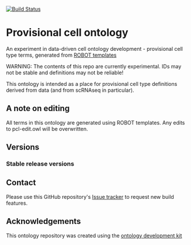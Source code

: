 [![Build Status](https://travis-ci.org/obophenotype/provisional_cell_ontology.svg?branch=master)](https://travis-ci.org/obophenotype/provisional_cell_ontology)

# Provisional cell ontology

An experiment in data-driven cell ontology development - provisional cell type terms, generated from [ROBOT templates](https://github.com/obophenotype/provisional_cell_ontology/tree/master/src/robot_templates)

WARNING: The contents of this repo are currently experimental.  IDs may not be stable and definitions may not be reliable!

This ontology is intended as a place for provisional cell type definitions derived from data (and from scRNAseq in particular).

## A note on editing

All terms in this ontology are generated using ROBOT templates.  Any edits to pcl-edit.owl will be overwritten.

## Versions

### Stable release versions

## Contact

Please use this GitHub repository's [Issue tracker](https://github.com/obophenotype/provisional_cell_ontology/issues) to request new build features.

## Acknowledgements

This ontology repository was created using the [ontology development kit](https://github.com/INCATools/ontology-development-kit)
